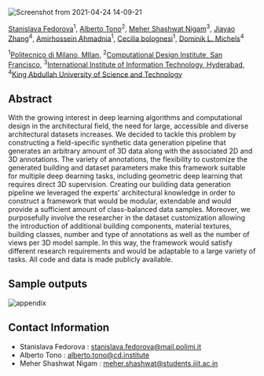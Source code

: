![Screenshot from 2021-04-24 14-09-21](https://user-images.githubusercontent.com/30972206/115953003-bdf0e500-a506-11eb-8e12-f8b3772bae22.png)

[Stanislava Fedorova](https://www.linkedin.com/in/stanislava-fedorova/)<sup>1</sup>,
[Alberto Tono](https://www.linkedin.com/in/albertotono3/)<sup>2</sup>,
[Meher Shashwat Nigam](https://www.linkedin.com/in/mehershashwatnigam/)<sup>3</sup>, 
[Jiayao Zhang](https://www.linkedin.com/in/jiayao-zhang-773045159/)<sup>4</sup>,
[Amirhossein Ahmadnia](https://www.linkedin.com/in/amirhossein-ahmadnia-4b4bb117b/)<sup>1</sup>,
[Cecilia bolognesi](https://www.linkedin.com/in/cecilia-bolognesi-99914283/)<sup>1</sup>,
[Dominik L. Michels](https://www.linkedin.com/in/dominik-l-michels/)<sup>4</sup>

<sup>1</sup>[Politecnico di Milano, MIlan](https://www.polimi.it/en/),
<sup>2</sup>[Computational Design Institute, San Francisco](https://sfcdi.org/),
<sup>3</sup>[International Institute of Information Technology, Hyderabad](https://www.iiit.ac.in/),
<sup>4</sup>[King Abdullah University of Science and Technology](https://www.kaust.edu.sa/en)

## Abstract
With the growing interest in deep learning algorithms and computational design in the architectural field, the need for large, accessible and diverse architectural datasets increases. We decided to tackle this problem by constructing a field-specific synthetic data generation pipeline that generates an arbitrary amount of 3D data along with the associated 2D and 3D annotations. The variety of annotations, the flexibility to customize the generated building and dataset parameters make this framework suitable for multiple deep dearning tasks, including geometric deep learning that requires direct 3D supervision. Creating our building data generation pipeline we leveraged the experts' architectural knowledge in order to construct a framework that would be modular, extendable and would provide a sufficient amount of class-balanced data samples. Moreover, we purposefully involve the researcher in the dataset customization allowing the introduction of additional building components, material textures, building classes, number and type of annotations as well as the number of views per 3D model sample. In this way, the framework would satisfy different research requirements and would be adaptable to a large variety of tasks. All code and data is made publicly available.

## Sample outputs
![appendix](https://user-images.githubusercontent.com/30972206/115953492-79b31400-a509-11eb-9aac-d4ab74546dc8.png)

## Contact Information
- Stanislava Fedorova : stanislava.fedorova@mail.polimi.it
- Alberto Tono : alberto.tono@cd.institute
- Meher Shashwat Nigam : meher.shashwat@students.iiit.ac.in
